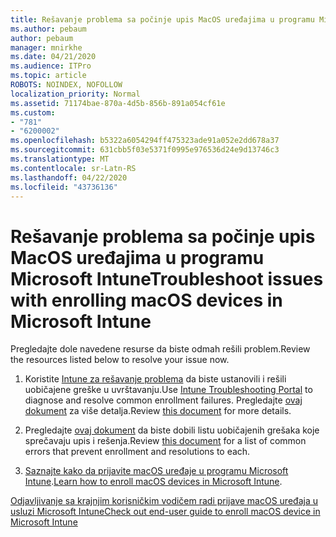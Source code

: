 ```yaml
---
title: Rešavanje problema sa počinje upis MacOS uređajima u programu Microsoft Intune
ms.author: pebaum
author: pebaum
manager: mnirkhe
ms.date: 04/21/2020
ms.audience: ITPro
ms.topic: article
ROBOTS: NOINDEX, NOFOLLOW
localization_priority: Normal
ms.assetid: 71174bae-870a-4d5b-856b-891a054cf61e
ms.custom:
- "781"
- "6200002"
ms.openlocfilehash: b5322a6054294ff475323ade91a052e2dd678a37
ms.sourcegitcommit: 631cbb5f03e5371f0995e976536d24e9d13746c3
ms.translationtype: MT
ms.contentlocale: sr-Latn-RS
ms.lasthandoff: 04/22/2020
ms.locfileid: "43736136"
---
```

# <a name="troubleshoot-issues-with-enrolling-macos-devices-in-microsoft-intune"></a><span data-ttu-id="01ca9-102">Rešavanje problema sa počinje upis MacOS uređajima u programu Microsoft Intune</span><span class="sxs-lookup"><span data-stu-id="01ca9-102">Troubleshoot issues with enrolling macOS devices in Microsoft Intune</span></span>

<span data-ttu-id="01ca9-103">Pregledajte dole navedene resurse da biste odmah rešili problem.</span><span class="sxs-lookup"><span data-stu-id="01ca9-103">Review the resources listed below to resolve your issue now.</span></span>
  
1. <span data-ttu-id="01ca9-104">Koristite [Intune za rešavanje problema](https://devicemanagement.microsoft.com/#blade/Microsoft_Intune_DeviceSettings/TroubleshootBlade) da biste ustanovili i rešili uobičajene greške u uvrštavanju.</span><span class="sxs-lookup"><span data-stu-id="01ca9-104">Use [Intune Troubleshooting Portal](https://devicemanagement.microsoft.com/#blade/Microsoft_Intune_DeviceSettings/TroubleshootBlade) to diagnose and resolve common enrollment failures.</span></span> <span data-ttu-id="01ca9-105">Pregledajte [ovaj dokument](https://docs.microsoft.com/intune/help-desk-operators) za više detalja.</span><span class="sxs-lookup"><span data-stu-id="01ca9-105">Review [this document](https://docs.microsoft.com/intune/help-desk-operators) for more details.</span></span>

2. <span data-ttu-id="01ca9-106">Pregledajte [ovaj dokument](https://docs.microsoft.com/intune-classic/troubleshoot/troubleshoot-device-enrollment-in-intune) da biste dobili listu uobičajenih grešaka koje sprečavaju upis i rešenja.</span><span class="sxs-lookup"><span data-stu-id="01ca9-106">Review [this document](https://docs.microsoft.com/intune-classic/troubleshoot/troubleshoot-device-enrollment-in-intune) for a list of common errors that prevent enrollment and resolutions to each.</span></span>

3. <span data-ttu-id="01ca9-107">[Saznajte kako da prijavite macOS uređaje u programu Microsoft Intune](https://docs.microsoft.com/intune/macos-enroll).</span><span class="sxs-lookup"><span data-stu-id="01ca9-107">[Learn how to enroll macOS devices in Microsoft Intune](https://docs.microsoft.com/intune/macos-enroll).</span></span>

[<span data-ttu-id="01ca9-108">Odjavljivanje sa krajnjim korisničkim vodičem radi prijave macOS uređaja u usluzi Microsoft Intune</span><span class="sxs-lookup"><span data-stu-id="01ca9-108">Check out end-user guide to enroll macOS device in Microsoft Intune</span></span>](https://docs.microsoft.com/intune-user-help/enroll-your-device-in-intune-macos-cp)
  